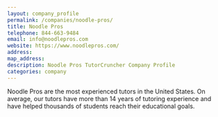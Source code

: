 ```yaml
---
layout: company_profile
permalink: /companies/noodle-pros/
title: Noodle Pros
telephone: 844-663-9484
email: info@noodlepros.com
website: https://www.noodlepros.com/
address: 
map_address: 
description: Noodle Pros TutorCruncher Company Profile
categories: company
---
```

Noodle Pros are the most experienced tutors in the United States. On average, our tutors have more than 14 years of tutoring experience and have helped thousands of students reach their educational goals.
